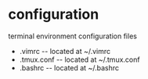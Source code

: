# configuration

terminal environment configuration files

- .vimrc -- located at ~/.vimrc
- .tmux.conf -- located at ~/.tmux.conf
- .bashrc -- located at ~/.bashrc
